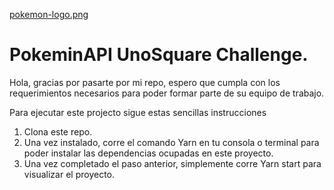 [pokemon-logo.png](https://postimg.cc/3WqyDRQr)

# PokeminAPI UnoSquare Challenge.

Hola, gracias por pasarte por mi repo, espero que cumpla con los requerimientos necesarios para poder formar parte de su equipo de trabajo.

Para ejecutar este projecto sigue estas sencillas instrucciones

1. Clona este repo.
2. Una vez instalado, corre el comando Yarn en tu consola o terminal para poder instalar las dependencias ocupadas en este proyecto.
3. Una vez completado el paso anterior, simplemente corre Yarn start para visualizar el proyecto.